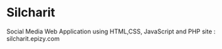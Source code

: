 # Silcharit
Social Media Web Application using HTML,CSS, JavaScript and PHP
site : silcharit.epizy.com
